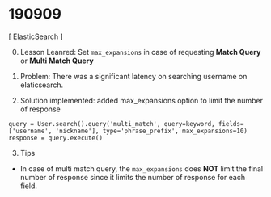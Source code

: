 # 190909
[ ElasticSearch ]

0. Lesson Leanred: Set ```max_expansions``` in case of requesting **Match Query** or **Multi Match Query**

1. Problem: There was a significant latency on searching username on elaticsearch.

2. Solution implemented: added max_expansions option to limit the number of response

```
query = User.search().query('multi_match', query=keyword, fields=['username', 'nickname'], type='phrase_prefix', max_expansions=10)
response = query.execute()
```

3. Tips
  - In case of multi match query, the ```max_expansions``` does **NOT** limit the final number of response since it limits the number of response for each field.
